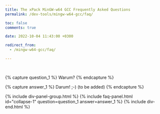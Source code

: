 ```yaml
---
title: The xPack MinGW-w64 GCC Frequently Asked Questions
permalink: /dev-tools/mingw-w64-gcc/faq/

toc: false
comments: true

date: 2022-10-04 11:43:00 +0300

redirect_from:
  - /mingw-w64-gcc/faq/

---
```


<br/>

{% capture question_1 %}
Warum?
{% endcapture %}

{% capture answer_1 %}
Darum! ;-) (to be added)
{% endcapture %}

{% include div-panel-group.html %}
{% include faq-panel.html id="collapse-1" question=question_1 answer=answer_1 %}
{% include div-end.html %}
